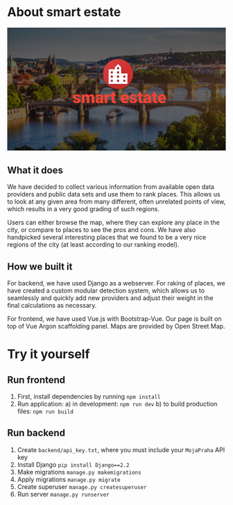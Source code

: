 # About smart estate

![alt text](https://github.com/MatusMak/smart-estate/blob/master/design/youtube_banner.png)

## What it does

We have decided to collect various information from available open data providers and public data sets and use them to rank places. This allows us to look at any given area from many different, often unrelated points of view, which results in a very good grading of such regions.

Users can either browse the map, where they can explore any place in the city, or compare to places to see the pros and cons. We have also handpicked several interesting places that we found to be a very nice regions of the city (at least according to our ranking model).

## How we built it

For backend, we have used Django as a webserver. For raking of places, we have created a custom modular detection system, which allows us to seamlessly and quickly add new providers and adjust their weight in the final calculations as necessary.

For frontend, we have used Vue.js with Bootstrap-Vue. Our page is built on top of Vue Argon scaffolding panel. Maps are provided by Open Street Map.

# Try it yourself

## Run frontend

1. First, install dependencies by running `npm install`
2. Run application:
    a) in development: `npm run dev`
    b) to build production files: `npm run build`

## Run backend

1. Create `backend/api_key.txt`, where you must include your `MojaPraha` API key
2. Install Django `pip install Django==2.2`
3. Make migrations `manage.py makemigrations`
4. Apply migrations `manage.py migrate`
5. Create superuser `manage.py createsuperuser`
6. Run server `manage.py runserver`
